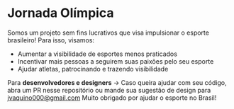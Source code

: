 # Jornada Olímpica
Somos um projeto sem fins lucrativos que visa impulsionar o esporte brasileiro! Para isso, visamos:
- Aumentar a visibilidade de esportes menos praticados
- Incentivar mais pessoas a seguirem suas paixões pelo seu esporte
- Ajudar atletas, patrocinando e trazendo visibilidade 

Para **desenvolvedores e designers** -> 
Caso queira ajudar com seu código, abra um PR nesse repositório ou mande sua sugestão de design para jvaquino000@gmail.com
Muito obrigado por ajudar o esporte no Brasil!